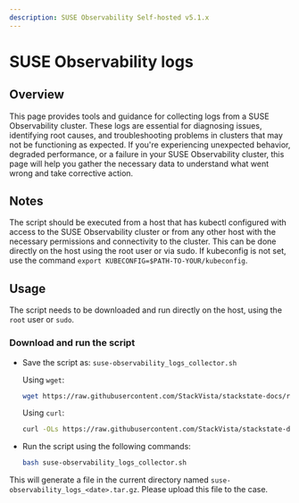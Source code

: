 ```yaml
---
description: SUSE Observability Self-hosted v5.1.x
---
```


# SUSE Observability logs

## Overview

This page provides tools and guidance for collecting logs from a SUSE Observability cluster. These logs are essential for diagnosing issues, identifying root causes, and troubleshooting problems in clusters that may not be functioning as expected.
If you're experiencing unexpected behavior, degraded performance, or a failure in your SUSE Observability cluster, this page will help you gather the necessary data to understand what went wrong and take corrective action.

## Notes

The script should be executed from a host that has kubectl configured with access to the SUSE Observability cluster or from any other host with the necessary permissions and connectivity to the cluster. 
This can be done directly on the host using the root user or via sudo.  If kubeconfig is not set, use the command `export KUBECONFIG=$PATH-TO-YOUR/kubeconfig`.

## Usage
The script needs to be downloaded and run directly on the host, using the `root` user or `sudo`.

### Download and run the script
* Save the script as: `suse-observability_logs_collector.sh`

  Using `wget`:
    ```bash
    wget https://raw.githubusercontent.com/StackVista/stackstate-docs/refs/heads/suse-observability/scripts/suse-observability_logs_collector.sh
    ```
  Using `curl`:
    ```bash
    curl -OLs https://raw.githubusercontent.com/StackVista/stackstate-docs/refs/heads/suse-observability/scripts/suse-observability_logs_collector.sh
    ```
 
* Run the script using the following commands:
  ```bash
  bash suse-observability_logs_collector.sh
  ```
This will generate a file in the current directory named `suse-observability_logs_<date>.tar.gz`. Please upload this file to the case.
